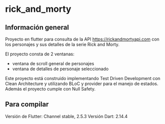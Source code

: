 # rick_and_morty

## Información general

Proyecto en flutter para consulta de la API https://rickandmortyapi.com con los personajes y sus
detalles de la serie Rick and Morty.

El proyecto consta de 2 ventanas:

- ventana de scroll general de personajes
- ventana de detalles de personaje seleccionado

Este proyecto está construido implementando Test Driven Development con Clean Architecture y
utilizando BLoC y provider para el manejo de estados. Además el proyecto cumple con Null Safety.

## Para compilar

Versión de Flutter: Channel stable, 2.5.3
Versión Dart: 2.14.4




